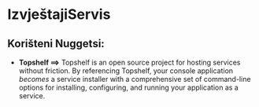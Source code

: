 # IzvještajiServis

## **Korišteni Nuggetsi:**
- **Topshelf ==>** Topshelf is an open source project for hosting services without friction. By referencing Topshelf, your console application *becomes* a service installer with a comprehensive set of command-line options for installing, configuring, and running your application as a service.

